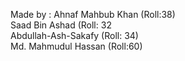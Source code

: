 Made by :
Ahnaf Mahbub Khan (Roll:38) <br />
Saad Bin Ashad (Roll: 32 <br />
Abdullah-Ash-Sakafy (Roll: 34) <br />
Md. Mahmudul Hassan (Roll:60)
